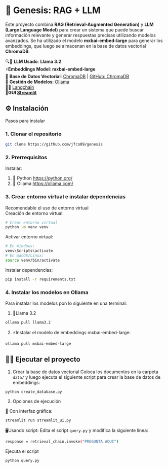 # 🌟 Genesis: RAG + LLM

Este proyecto combina **RAG (Retrieval-Augmented Generation)** y **LLM (Large Language Model)** para crear un sistema que puede buscar información relevante y generar respuestas precisas utilizando modelos avanzados. Se ha utilizado el modelo **mxbai-embed-large** para generar los embeddings, que luego se almacenan en la base de datos vectorial **ChromaDB**.

🔍🦙 **LLM Usado**: **Llama 3.2**  
⚡**Embeddings Model**: **mxbai-embed-large**  
💾 **Base de Datos Vectorial**: [ChromaDB](https://www.trychroma.com) | [GitHub: ChromaDB](https://github.com/chroma-core/chroma)  
🦙 **Gestión de Modelos**: [Ollama](https://ollama.com/)  
🦜️🔗 [Langchain]( https://www.langchain.com/)  
🎨**GUI [Streamlit](https://streamlit.io/)**
## ⚙️ Instalación
Pasos para instalar

### 1. Clonar el repositorio
```bash
git clone https://github.com/jfco09/genesis
```

### 2. Prerrequisitos
Instalar: 
1. 🐍 Python https://python.org/
2. 🦙 Ollama https://ollama.com/


### 3. Crear entorno virtual e instalar dependencias
Recomendable el uso de entorno virtual  
Creación de entorno virtual:

```bash
# Crear entorno virtual
python -m venv venv
```
Activar entorno virtual:
```bash
# En Windows:
venv\Scripts\activate
# En macOS/Linux:
source venv/bin/activate
```
Instalar dependencias:

```bash
pip install -r requirements.txt
```

### 4. Instalar los modelos en Ollama
Para instalar los modelos pon lo siguiente en una terminal:
1. 🦙Llama 3.2
```bash
ollama pull llama3.2
```
2. ⚡Instalar el modelo de embeddings mxbai-embed-large:

```bash
ollama pull mxbai-embed-large
```


## 🏃‍♂️ Ejecutar el proyecto
1. Crear la base de datos vectorial
Coloca los documentos en la carpeta ```data/``` y luego ejecuta el siguiente script para crear la base de datos de embeddings:

```bash
python create_database.py
```

2. Opciones de ejecución

🎨 Con interfaz gráfica:
```bash
streamlit run streamlit_ui.py
```

🖥️Usando script:
Edita el script ```query.py``` y modifica la siguiente línea:
```bash
response = retrieval_chain.invoke("PREGUNTA AQUI")
```
Ejecuta el script
```bash
python query.py
```
